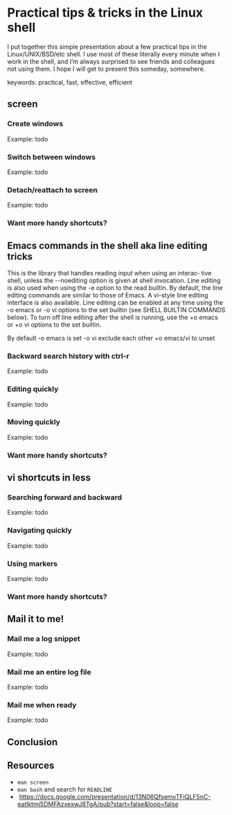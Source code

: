 # Practical tips & tricks in the Linux shell

I put together this simple presentation about a few practical tips in
the Linux/UNIX/BSD/etc shell. I use most of these literally every
minute when I work in the shell, and I’m always surprised to see
friends and colleagues not using them. I hope I will get to present
this someday, somewhere.

keywords: practical, fast, effective, efficient



## screen

### Create windows

Example: todo

### Switch between windows

Example: todo

### Detach/reattach to screen

Example: todo

### Want more handy shortcuts?

## Emacs commands in the shell aka line editing tricks

This  is  the library that handles reading input when using an interac‐
       tive shell, unless the --noediting option is given at shell invocation.
       Line editing is also used when using the -e option to the read builtin.
       By default, the line editing commands are similar to those of Emacs.  A
       vi-style line editing interface is also available.  Line editing can be
       enabled at any time using the -o emacs or -o  vi  options  to  the  set
       builtin  (see  SHELL BUILTIN COMMANDS below).  To turn off line editing
       after the shell is running, use the +o emacs or +o vi  options  to  the
       set builtin.

By default -o emacs is set
-o vi exclude each other
+o emacs/vi to unset


### Backward search history with ctrl-r

Example: todo

### Editing quickly

Example: todo

### Moving quickly

Example: todo

### Want more handy shortcuts?



## vi shortcuts in less

### Searching forward and backward

Example: todo

### Navigating quickly

Example: todo

### Using markers

Example: todo

### Want more handy shortcuts?



## Mail it to me!

### Mail me a log snippet

Example: todo

### Mail me an entire log file

Example: todo

### Mail me when ready

Example: todo



## Conclusion



## Resources

* `man screen`
* `man bash` and search for `READLINE`
*  https://docs.google.com/presentation/d/13N06QfsemvTFiQLF5nC-eatlktmj5DMFAzxexwJ8TgA/pub?start=false&loop=false

